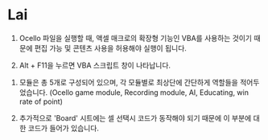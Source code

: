 # Lai

1. Ocello 파일을 실행할 때, 액셀 매크로의 확장형 기능인 VBA를 사용하는 것이기 때문에 편집 가능 및 콘텐츠 사용을 허용해야 실행이 됩니다.

2. Alt + F11을 누르면 VBA 스크립트 창이 나타납니다.
  1) 모듈은 총 5개로 구성되어 있으며, 각 모듈별로 최상단에 간단하게 역할들을 적어두었습니다.
    (Ocello game module, Recording module, AI, Educating, win rate of point)
   
  2) 추가적으로 'Board' 시트에는 셀 선택시 코드가 동작해야 되기 때문에 이 부분에 대한 코드가 들어가 있습니다.
